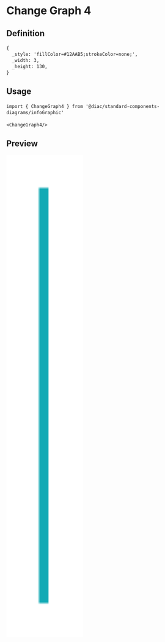 # Change Graph 4

## Definition

```
{
  _style: 'fillColor=#12AAB5;strokeColor=none;',
  _width: 3,
  _height: 130,
}
```

## Usage

```
import { ChangeGraph4 } from '@diac/standard-components-diagrams/infoGraphic'

<ChangeGraph4/>
```

## Preview

<img src="./change-graph-4.png" width="200"/>
